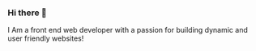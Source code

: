 ### Hi there 👋

I Am a front end web developer with a passion for building dynamic and user friendly websites!

<!--
**cachehunter/cachehunter** is a ✨ _special_ ✨ repository because its `README.md` (this file) appears on your GitHub profile.




